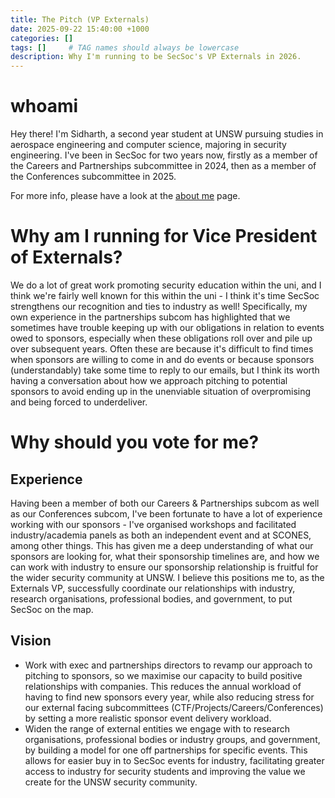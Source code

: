 ```yaml
---
title: The Pitch (VP Externals)
date: 2025-09-22 15:40:00 +1000
categories: []
tags: []     # TAG names should always be lowercase
description: Why I'm running to be SecSoc's VP Externals in 2026.
---
```


# whoami
Hey there! I'm Sidharth, a second year student at UNSW pursuing studies in aerospace engineering and computer science, majoring in security engineering. I've been in SecSoc for two years now, firstly as a member of the Careers and Partnerships subcommittee in 2024, then as a member of the Conferences subcommittee in 2025.

For more info, please have a look at the [about me](../About-Me-(Start-here!)) page.

# Why am I running for Vice President of Externals? 
We do a lot of great work promoting security education within the uni, and I think we're fairly well known for this within the uni - I think it's time SecSoc strengthens our recognition and ties to industry as well! Specifically, my own experience in the partnerships subcom has highlighted that we sometimes have trouble keeping up with our obligations in relation to events owed to sponsors, especially when these obligations roll over and pile up over subsequent years. Often these are because it's difficult to find times when sponsors are willing to come in and do events or because sponsors (understandably) take some time to reply to our emails, but I think its worth having a conversation about how we approach pitching to potential sponsors to avoid ending up in the unenviable situation of overpromising and being forced to underdeliver.

# Why should you vote for me?

## Experience
Having been a member of both our Careers & Partnerships subcom as well as our Conferences subcom, I've been fortunate to have a lot of experience working with our sponsors - I've organised workshops and facilitated industry/academia panels as both an independent event and at SCONES, among other things. This has given me a deep understanding of what our sponsors are looking for, what their sponsorship timelines are, and how we can work with industry to ensure our sponsorship relationship is fruitful for the wider security community at UNSW. I believe this positions me to, as the Externals VP, successfully coordinate our relationships with industry, research organisations, professional bodies, and government, to put SecSoc on the map.

## Vision
* Work with exec and partnerships directors to revamp our approach to pitching to sponsors, so we maximise our capacity to build positive relationships with companies. This reduces the annual workload of having to find new sponsors every year, while also reducing stress for our external facing subcommittees (CTF/Projects/Careers/Conferences) by setting a more realistic sponsor event delivery workload.
* Widen the range of external entities we engage with to research organisations, professional bodies or industry groups, and government, by building a model for one off partnerships for specific events. This allows for easier buy in to SecSoc events for industry, facilitating greater access to industry for security students and improving the value we create for the UNSW security community.